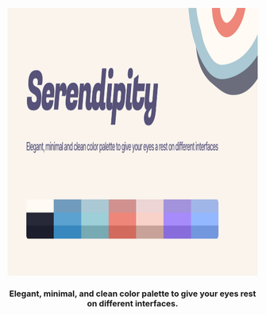 
<p align="center">
  <img alt="Serendipity logo" src="https://raw.githubusercontent.com/Serendipity-Theme/.github/main/profile/GithubOrganization.png" height="540" />
</p>
<h3 align="center">Elegant, minimal, and clean color palette to give your eyes rest on different interfaces.
</h3>


